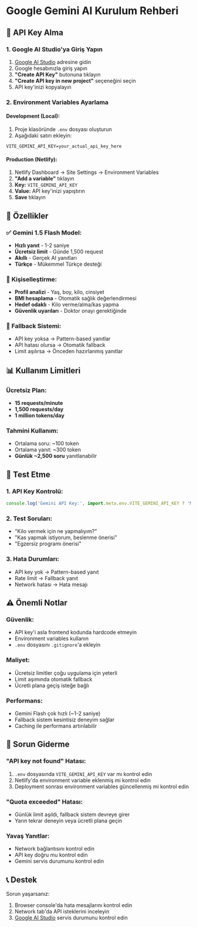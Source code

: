 # Google Gemini AI Kurulum Rehberi

## 🚀 API Key Alma

### 1. Google AI Studio'ya Giriş Yapın
1. [Google AI Studio](https://aistudio.google.com/app/apikey) adresine gidin
2. Google hesabınızla giriş yapın
3. **"Create API Key"** butonuna tıklayın
4. **"Create API key in new project"** seçeneğini seçin
5. API key'inizi kopyalayın

### 2. Environment Variables Ayarlama

#### Development (Local):
1. Proje klasöründe `.env` dosyası oluşturun
2. Aşağıdaki satırı ekleyin:
```
VITE_GEMINI_API_KEY=your_actual_api_key_here
```

#### Production (Netlify):
1. Netlify Dashboard → Site Settings → Environment Variables
2. **"Add a variable"** tıklayın
3. **Key:** `VITE_GEMINI_API_KEY`
4. **Value:** API key'inizi yapıştırın
5. **Save** tıklayın

## 🎯 Özellikler

### ✅ **Gemini 1.5 Flash Model:**
- **Hızlı yanıt** - 1-2 saniye
- **Ücretsiz limit** - Günde 1,500 request
- **Akıllı** - Gerçek AI yanıtları
- **Türkçe** - Mükemmel Türkçe desteği

### 🧠 **Kişiselleştirme:**
- **Profil analizi** - Yaş, boy, kilo, cinsiyet
- **BMI hesaplama** - Otomatik sağlık değerlendirmesi
- **Hedef odaklı** - Kilo verme/alma/kas yapma
- **Güvenlik uyarıları** - Doktor onayı gerektiğinde

### 🔄 **Fallback Sistemi:**
- API key yoksa → Pattern-based yanıtlar
- API hatası olursa → Otomatik fallback
- Limit aşılırsa → Önceden hazırlanmış yanıtlar

## 📊 Kullanım Limitleri

### **Ücretsiz Plan:**
- **15 requests/minute**
- **1,500 requests/day** 
- **1 million tokens/day**

### **Tahmini Kullanım:**
- Ortalama soru: ~100 token
- Ortalama yanıt: ~300 token
- **Günlük ~2,500 soru** yanıtlanabilir

## 🧪 Test Etme

### 1. API Key Kontrolü:
```javascript
console.log('Gemini API Key:', import.meta.env.VITE_GEMINI_API_KEY ? 'Mevcut' : 'Eksik');
```

### 2. Test Soruları:
- "Kilo vermek için ne yapmalıyım?"
- "Kas yapmak istiyorum, beslenme önerisi"
- "Egzersiz programı önerisi"

### 3. Hata Durumları:
- API key yok → Pattern-based yanıt
- Rate limit → Fallback yanıt
- Network hatası → Hata mesajı

## ⚠️ Önemli Notlar

### **Güvenlik:**
- API key'i asla frontend kodunda hardcode etmeyin
- Environment variables kullanın
- `.env` dosyasını `.gitignore`'a ekleyin

### **Maliyet:**
- Ücretsiz limitler çoğu uygulama için yeterli
- Limit aşımında otomatik fallback
- Ücretli plana geçiş isteğe bağlı

### **Performans:**
- Gemini Flash çok hızlı (~1-2 saniye)
- Fallback sistem kesintisiz deneyim sağlar
- Caching ile performans artırılabilir

## 🔧 Sorun Giderme

### **"API key not found" Hatası:**
1. `.env` dosyasında `VITE_GEMINI_API_KEY` var mı kontrol edin
2. Netlify'da environment variable eklenmiş mi kontrol edin
3. Deployment sonrası environment variables güncellenmiş mi kontrol edin

### **"Quota exceeded" Hatası:**
- Günlük limit aşıldı, fallback sistem devreye girer
- Yarın tekrar deneyin veya ücretli plana geçin

### **Yavaş Yanıtlar:**
- Network bağlantısını kontrol edin
- API key doğru mu kontrol edin
- Gemini servis durumunu kontrol edin

## 📞 Destek

Sorun yaşarsanız:
1. Browser console'da hata mesajlarını kontrol edin
2. Network tab'da API isteklerini inceleyin
3. [Google AI Studio](https://aistudio.google.com/) servis durumunu kontrol edin